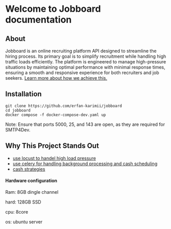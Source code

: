 # Welcome to Jobboard documentation

## About

Jobboard is an online recruiting platform API designed to streamline the hiring process. Its primary goal is to simplify recruitment while handling high traffic loads efficiently. The platform is engineered to manage high-pressure situations by maintaining optimal performance with minimal response times, ensuring a smooth and responsive experience for both recruiters and job seekers. [Learn more about how we achieve this.](high-pressure.md)


## Installation

    git clone https://github.com/erfan-karimii/jobboard
    cd jobboard
    docker compose -f docker-compose-dev.yaml up

Note: Ensure that ports 5000, 25, and 143 are open, as they are required for SMTP4Dev.

## Why This Project Stands Out

* [use locust to handel high load pressure](high-pressure.md)
* [use celery for handling background processing and cash scheduling](celery.md)
* [cash strategies](cash.md)

<div class="custom-box">
    <h4>Hardware configuration</h4>
    <div class="custom-box-detail">
    <p>Ram: 8GB dingle channel</p>
    <p>hard: 128GB SSD</p>
    <p>cpu: 8core</p>
    <p>os: ubuntu server</p>
    </div>
</div>